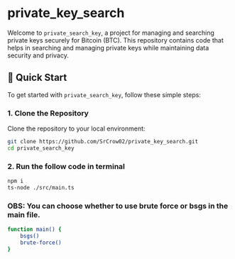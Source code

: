 # private_key_search

Welcome to `private_search_key`, a project for managing and searching private keys securely for Bitcoin (BTC). This repository contains code that helps in searching and managing private keys while maintaining data security and privacy.

## 🚀 Quick Start

To get started with `private_search_key`, follow these simple steps:

### 1. Clone the Repository

Clone the repository to your local environment:

```bash
git clone https://github.com/SrCrow02/private_key_search.git
cd private_search_key

```
### 2. Run the follow code in terminal

```bash
npm i
ts-node ./src/main.ts
```
### OBS: You can choose whether to use brute force or bsgs in the main file.
```bash
function main() {
    bsgs()
    brute-force()
}
